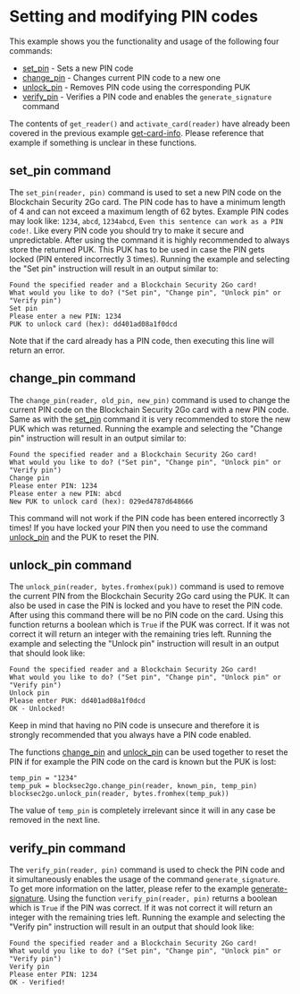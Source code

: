 # Setting and modifying PIN codes

This example shows you the functionality and usage of the following four commands:
* [set_pin](#set_pin-command) - Sets a new PIN code
* [change_pin](#change_pin-command) - Changes current PIN code to a new one
* [unlock_pin](#unlock_pin-command) - Removes PIN code using the corresponding PUK
* [verify_pin](#verify_pin-command) - Verifies a PIN code and enables the `generate_signature` command

The contents of `get_reader()` and `activate_card(reader)` have already been covered in the previous example [get-card-info](../get-card-info). Please reference that example if something is unclear in these functions.

## set_pin command
The `set_pin(reader, pin)` command is used to set a new PIN code on the Blockchain Security 2Go card. The PIN code has to have a minimum length of 4 and can not exceed a maximum length of 62 bytes. Example PIN codes may look like: `1234`, `abcd`, `1234abcd`, `Even this sentence can work as a PIN code!`. Like every PIN code you should try to make it secure and unpredictable. After using the command it is highly recommended to always store the returned PUK. This PUK has to be used in case the PIN gets locked (PIN entered incorrectly 3 times). Running the example and selecting the "Set pin" instruction will result in an output similar to:

    Found the specified reader and a Blockchain Security 2Go card!
    What would you like to do? ("Set pin", "Change pin", "Unlock pin" or "Verify pin")
    Set pin
    Please enter a new PIN: 1234
	PUK to unlock card (hex): dd401ad08a1f0dcd

Note that if the card already has a PIN code, then executing this line will return an error. 

## change_pin command
The `change_pin(reader, old_pin, new_pin)` command is used to change the current PIN code on the Blockchain Security 2Go card with a new PIN code. Same as with the [set_pin](#set_pin-command) command it is very recommended to store the new PUK which was returned. Running the example and selecting the "Change pin" instruction will result in an output similar to:

	Found the specified reader and a Blockchain Security 2Go card!
	What would you like to do? ("Set pin", "Change pin", "Unlock pin" or "Verify pin")
	Change pin
	Please enter PIN: 1234
	Please enter a new PIN: abcd
	New PUK to unlock card (hex): 029ed4787d648666

This command will not work if the PIN code has been entered incorrectly 3 times! If you have locked your PIN then you need to use the command [unlock_pin](#unlock_pin-command) and the PUK to reset the PIN.

## unlock_pin command
The `unlock_pin(reader, bytes.fromhex(puk))` command is used to remove the current PIN from the Blockchain Security 2Go card using the PUK. It can also be used in case the PIN is locked and you have to reset the PIN code. After using this command there will be no PIN code on the card. Using this function returns a boolean which is `True` if the PUK was correct. If it was not correct it will return an integer with the remaining tries left. Running the example and selecting the "Unlock pin" instruction will result in an output that should look like:

	Found the specified reader and a Blockchain Security 2Go card!
	What would you like to do? ("Set pin", "Change pin", "Unlock pin" or "Verify pin")
	Unlock pin
	Please enter PUK: dd401ad08a1f0dcd
	OK - Unlocked!

Keep in mind that having no PIN code is unsecure and therefore it is strongly recommended that you always have a PIN code enabled.

The functions [change_pin](#change_pin-command) and [unlock_pin](#unlock_pin-command) can be used together to reset the PIN if for example the PIN code on the card is known but the PUK is lost:

	temp_pin = "1234"
	temp_puk = blocksec2go.change_pin(reader, known_pin, temp_pin)
	blocksec2go.unlock_pin(reader, bytes.fromhex(temp_puk))

The value of `temp_pin` is completely irrelevant since it will in any case be removed in the next line.

## verify_pin command
The `verify_pin(reader, pin)` command is used to check the PIN code and it simultaneously enables the usage of the command `generate_signature`. To get more information on the latter, please refer to the example [generate-signature](../generate-signature). Using the function `verify_pin(reader, pin)` returns a boolean which is `True` if the PIN was correct. If it was not correct it will return an integer with the remaining tries left. Running the example and selecting the "Verify pin" instruction will result in an output that should look like:

	Found the specified reader and a Blockchain Security 2Go card!
	What would you like to do? ("Set pin", "Change pin", "Unlock pin" or "Verify pin")
	Verify pin
	Please enter PIN: 1234
	OK - Verified!
